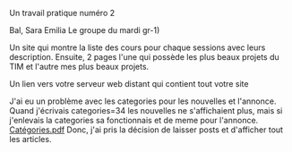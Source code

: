Un travail pratique numéro 2

Bal, Sara Emilia
Le groupe du mardi gr-1)  

Un site qui montre la liste des cours pour chaque sessions avec leurs description. Ensuite, 2 pages l'une qui possède les plus beaux projets du TIM et l'autre mes plus beaux projets.

Un lien vers votre serveur web distant qui contient tout votre site  

J'ai eu un problème avec les categories pour les nouvelles et l'annonce. Quand j'écrivais categories=34 les nouvelles ne s'affichaient plus, mais si j'enlevais la categories sa fonctionnais et de meme pour l'annonce.
[Catégories.pdf](https://github.com/SaraEmiliaBal/TP2/files/6493852/Categories.pdf)
Donc, j'ai pris la décision de laisser posts et d'afficher tout les articles.
